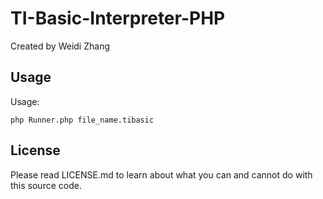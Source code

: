 # TI-Basic-Interpreter-PHP

Created by Weidi Zhang

## Usage

Usage: 
```
php Runner.php file_name.tibasic
```

## License

Please read LICENSE.md to learn about what you can and cannot do with this source code.